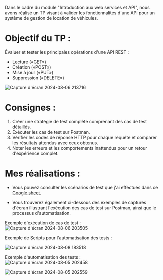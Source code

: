 Dans le cadre du module "Introduction aux web services et API", nous avons réalisé un TP visant à valider les fonctionnalités d'une API pour un système de gestion de location de véhicules.

# Objectif du TP :

Évaluer et tester les principales opérations d'une API REST :

* Lecture («GET»)
* Création («POST»)
* Mise à jour («PUT»)
* Suppression («DELETE»)
  
![Capture d'écran 2024-08-06 213716](https://github.com/user-attachments/assets/877b8f7a-ff27-42fa-8590-8b9663b49dfd)

# Consignes : 

1. Créer une stratégie de test complète comprenant des cas de test détaillés.
2. Exécuter les cas de test sur Postman.
3. Vérifier les codes de réponse HTTP pour chaque requête et comparer les résultats attendus avec ceux obtenus.
4. Noter les erreurs et les comportements inattendus pour un retour d'expérience complet.

# Mes réalisations :
* Vous pouvez consulter les scénarios de test que j'ai effectués dans ce [Google sheet.](https://docs.google.com/spreadsheets/d/1HRS_lkFymDEF0G-zT_OSjWwb0k3PUhypqANurQVzRUs/edit?usp=sharing)

* Vous trouverez également ci-dessous des exemples de captures d'écran illustrant l'exécution des cas de test sur Postman, ainsi que le processus d'automatisation.

Exemple d'exécution de cas de test :
![Capture d'écran 2024-08-06 203505](https://github.com/user-attachments/assets/306986a3-7fed-4e09-884c-daee7e776c30)

Exemple de Scripts pour l'automatisation des tests : 

![Capture d'écran 2024-08-08 183518](https://github.com/user-attachments/assets/c15b8ff4-e0dc-4046-a26d-31456cdef2af)

Exemple d'automatisation des tests :
![Capture d'écran 2024-08-05 202458](https://github.com/user-attachments/assets/b2b962b6-93d9-4358-a63e-abcb607316c2)

![Capture d'écran 2024-08-05 202559](https://github.com/user-attachments/assets/5ce1943c-a2f1-49da-8706-a26848ca98a0)




